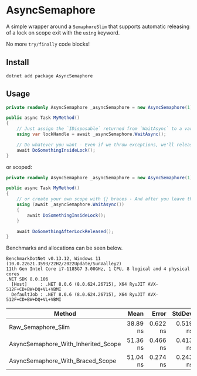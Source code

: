 # AsyncSemaphore

A simple wrapper around a `SemaphoreSlim` that supports automatic releasing of a lock on scope exit with the `using` keyword.

No more `try/finally` code blocks!

## Install
`dotnet add package AsyncSemaphore`

## Usage

```csharp
private readonly AsyncSemaphore _asyncSemaphore = new AsyncSemaphore(1);

public async Task MyMethod()
{
    // Just assign the `IDisposable` returned from `WaitAsync` to a variable and use the using statement with it
    using var lockHandle = await _asyncSemaphore.WaitAsync();

    // Do whatever you want - Even if we throw exceptions, we'll release the semaphore once we leave this method's scope
    await DoSomethingInsideLock();
}
```

or scoped:

```csharp
private readonly AsyncSemaphore _asyncSemaphore = new AsyncSemaphore(1);

public async Task MyMethod()
{
    // or create your own scope with {} braces - And after you leave that scope, your lock will be released
    using (await _asyncSemaphore.WaitAsync())
    {
        await DoSomethingInsideLock();
    }

    await DoSomethingAfterLockReleased();
}
```

Benchmarks and allocations can be seen below.

```
BenchmarkDotNet v0.13.12, Windows 11 (10.0.22621.3593/22H2/2022Update/SunValley2)
11th Gen Intel Core i7-1185G7 3.00GHz, 1 CPU, 8 logical and 4 physical cores
.NET SDK 8.0.106
  [Host]     : .NET 8.0.6 (8.0.624.26715), X64 RyuJIT AVX-512F+CD+BW+DQ+VL+VBMI
  DefaultJob : .NET 8.0.6 (8.0.624.26715), X64 RyuJIT AVX-512F+CD+BW+DQ+VL+VBMI
```


| Method                              | Mean     | Error    | StdDev   | Allocated |
|------------------------------------ |---------:|---------:|---------:|----------:|
| Raw_Semaphore_Slim                  | 38.89 ns | 0.622 ns | 0.519 ns |         - |
| AsyncSemaphore_With_Inherited_Scope | 51.36 ns | 0.466 ns | 0.413 ns |         - |
| AsyncSemaphore_With_Braced_Scope    | 51.04 ns | 0.274 ns | 0.243 ns |         - |